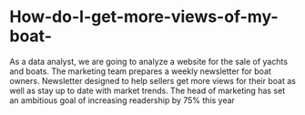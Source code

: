 # How-do-I-get-more-views-of-my-boat-

As a data analyst, we are going to analyze a website for the sale of yachts and boats. The marketing team prepares a weekly newsletter for boat owners. Newsletter designed to help sellers get more views for their boat as well as stay up to date with market trends. The head of marketing has set an ambitious goal of increasing readership by 75% this year
